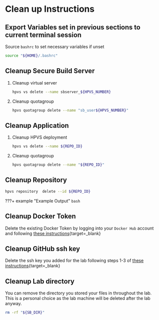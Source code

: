# Clean up Instructions

## Export Variables set in previous sections to current terminal session

Source `bashrc` to set necessary variables if unset

``` bash
source "${HOME}/.bashrc"
```

## Cleanup Secure Build Server

1. Cleanup virtual server

    ``` bash
    hpvs vs delete --name sbserver_${HPVS_NUMBER}
    ```

2. Cleanup quotagroup

    ``` bash
    hpvs quotagroup delete --name "sb_user${HPVS_NUMBER}"
    ```
    
## Cleanup Application

1. Cleanup HPVS deployment

    ``` bash
    hpvs vs delete --name ${REPO_ID}
    ```

2. Cleanup quotagroup

    ``` bash
    hpvs quotagroup delete --name "${REPO_ID}"
    ```

## Cleanup Repository

``` bash
hpvs repository  delete --id ${REPO_ID}
```

???+ example "Example Output"
    ``` bash
    ```

## Cleanup Docker Token

Delete the existing Docker Token by logging into your `Docker Hub` account and following [these instructions](https://docs.docker.com/docker-hub/access-tokens/#modify-existing-tokens){target=_blank}

## Cleanup GitHub ssh key

Delete the ssh key you added for the lab following steps 1-3 of [these instructions](https://help.github.com/en/github/authenticating-to-github/reviewing-your-ssh-keys){target=_blank}

## Cleanup Lab directory 

You can remove the directory you stored your files in throughout the lab. This is a personal choice as the lab machine will be deleted after the lab anyway.

``` bash
rm -rf "${SB_DIR}"
```